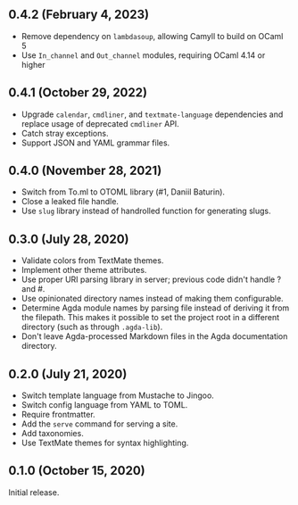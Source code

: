 ## 0.4.2 (February 4, 2023)

- Remove dependency on `lambdasoup`, allowing Camyll to build on OCaml 5
- Use `In_channel` and `Out_channel` modules, requiring OCaml 4.14 or higher

## 0.4.1 (October 29, 2022)

- Upgrade `calendar`, `cmdliner`, and `textmate-language` dependencies and
  replace usage of deprecated `cmdliner` API.
- Catch stray exceptions.
- Support JSON and YAML grammar files.

## 0.4.0 (November 28, 2021)

- Switch from To.ml to OTOML library (#1, Daniil Baturin).
- Close a leaked file handle.
- Use `slug` library instead of handrolled function for generating slugs.

## 0.3.0 (July 28, 2020)

- Validate colors from TextMate themes.
- Implement other theme attributes.
- Use proper URI parsing library in server; previous code didn't handle ? and
  #.
- Use opinionated directory names instead of making them configurable.
- Determine Agda module names by parsing file instead of deriving it from the
  filepath. This makes it possible to set the project root in a different
  directory (such as through `.agda-lib`).
- Don't leave Agda-processed Markdown files in the Agda documentation directory.

## 0.2.0 (July 21, 2020)

- Switch template language from Mustache to Jingoo.
- Switch config language from YAML to TOML.
- Require frontmatter.
- Add the `serve` command for serving a site.
- Add taxonomies.
- Use TextMate themes for syntax highlighting.

## 0.1.0 (October 15, 2020)

Initial release.
